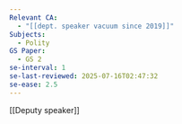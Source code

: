 ```yaml
---
Relevant CA:
  - "[[dept. speaker vacuum since 2019]]"
Subjects:
  - Polity
GS Paper:
  - GS 2
se-interval: 1
se-last-reviewed: 2025-07-16T02:47:32
se-ease: 2.5
---
```

[[Deputy speaker]]